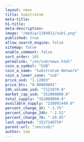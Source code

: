 ```yaml
---
layout: news
title: Substratum
meta-title: 
h1-title: 
meta-description: 
image: "/media/1384011/sub1.png"
published: true
allow_search_engine: false
sitemap: false
enable_comment: false
sort_order: 105
permalink: "/en/sub/news.html"
coin_a_symbol: "SUB"
coin_a_name: "Substratum Network"
coin_a_lower_case: "sub"
price_usd: "1.12803"
price_btc: "0.00009601"
24h_volume_usd: "7122870.0"
market_cap_usd: "352000000.0"
total_supply: "352000000.0"
available_supply: "226091449.0"
percent_change_1h: "-1.75"
percent_change_24h: "-2.52"
percent_change_7d: "-20.05"
last_updated: "1517140759"
parent-url: "/en/sub/"
author: Sam
---
```


